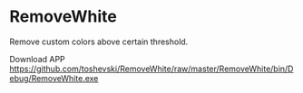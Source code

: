 # RemoveWhite
Remove custom colors above certain threshold.

Download APP
https://github.com/toshevski/RemoveWhite/raw/master/RemoveWhite/bin/Debug/RemoveWhite.exe
